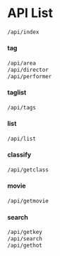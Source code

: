 # API List
```bash
/api/index
```

#### tag
```bash
/api/area
/api/director
/api/performer
```

#### taglist
```bash
/api/tags
```

#### list
```bash
/api/list
```

#### classify
```bash
/api/getclass
```

#### movie
```bash
/api/getmovie
```

#### search
```bash
/api/getkey
/api/search
/api/gethot
```